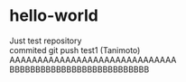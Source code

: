 # hello-world
Just test repository<br>
commited
git push test1 (Tanimoto)
AAAAAAAAAAAAAAAAAAAAAAAAAAAAAA
BBBBBBBBBBBBBBBBBBBBBBBBBBB
